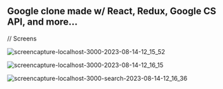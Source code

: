 ## Google clone made w/ React, Redux, Google CS API, and more...

// Screens

![screencapture-localhost-3000-2023-08-14-12_15_52](https://github.com/i2001atnj/Google-Clone-Web-App/assets/124210642/9ffa4876-9c7c-488e-834d-abc38038186d)

![screencapture-localhost-3000-2023-08-14-12_16_15](https://github.com/i2001atnj/Google-Clone-Web-App/assets/124210642/83f9fe14-f65a-484c-8d98-edee0aea2936)

![screencapture-localhost-3000-search-2023-08-14-12_16_36](https://github.com/i2001atnj/Google-Clone-Web-App/assets/124210642/b97e2b3f-e739-4bfd-9421-bf779f08ba9d)
